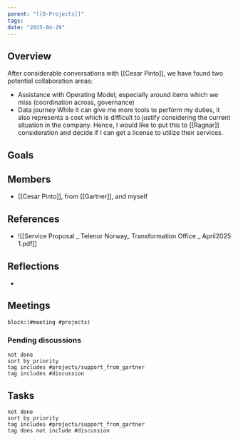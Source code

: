 ```yaml
---
parent: "[[0-Projects]]"
tags: 
date: "2025-04-29"
---
```

## Overview
After considerable conversations with [[Cesar Pinto]], we have found two potential collaboration areas:
* Assistance with Operating Model, especially around items which we miss (coordination across, governance)
* Data journey
While it can give me more tools to perform my duties, it also represents a cost which is difficult to justify considering the current situation in the company. Hence, I would like to put this to [[Ragnar]] consideration and decide if I can get a license to utilize their services.
## Goals

## Members
* [[Cesar Pinto]], from [[Gartner]], and myself

## References
* ![[Service Proposal _ Telenor Norway_ Transformation Office _ April2025 1.pdf]]
## Reflections
* 
## Meetings
```query
block:(#meeting #projects)
```
### Pending discussions 
```tasks
not done
sort by priority
tag includes #projects/support_from_gartner    
tag includes #discussion
```
## Tasks
```tasks
not done
sort by priority
tag includes #projects/support_from_gartner    
tag does not include #discussion
```
